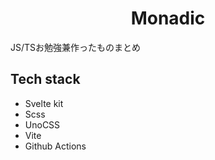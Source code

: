 <h1 align="center">Monadic</h1>
JS/TSお勉強兼作ったものまとめ

## Tech stack
- Svelte kit
- Scss
- UnoCSS
- Vite
- Github Actions
